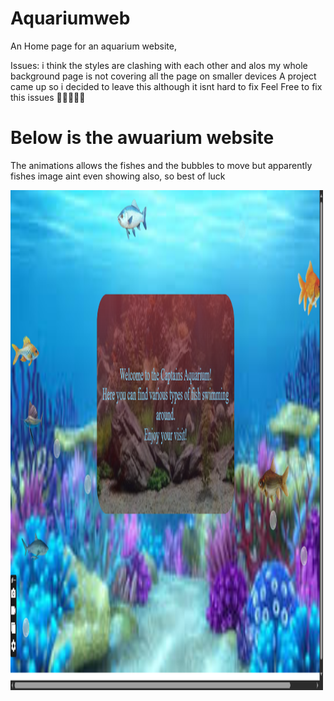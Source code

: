 # Aquariumweb
An Home page for an aquarium website, 

Issues:
i think the styles are clashing with each other and alos my whole background page is not covering all the page on smaller devices
A project came up so i decided to leave this although it isnt hard to fix
Feel Free to fix this issues 🎈🔹🔹🔹🔹


<h1>Below is the awuarium website</h1>
<p>The animations allows the fishes and the bubbles to move but apparently fishes image aint even showing also, so best of luck</p>




<img src="Screenshot(320).png" alt="Screenshot" width="500" height="800"/>


